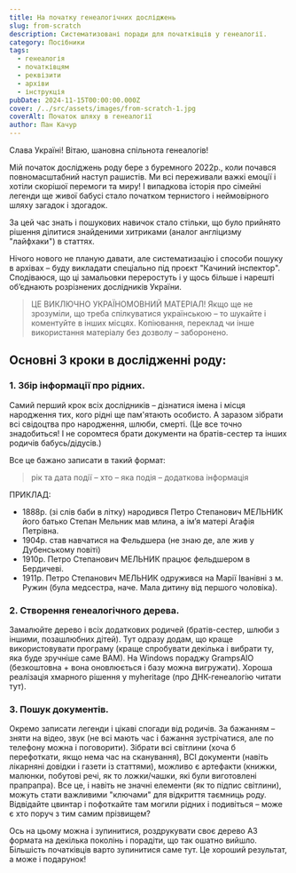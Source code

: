 ```yaml
---
title: На початку генеалогічних досліджень
slug: from-scratch
description: Систематизовані поради для початківців у генеалогії.
category: Посібники
tags:
  - генеалогія
  - початківцям
  - реквізити
  - архіви
  - інструкція
pubDate: 2024-11-15T00:00:00.000Z
cover: /../src/assets/images/from-scratch-1.jpg
coverAlt: Початок шляху в генеалогії
author: Пан Качур
---
```


Слава Україні! Вітаю, шановна спільнота генеалогів!

Мій початок досліджень роду бере з буремного 2022р., коли почався повномасштабний наступ рашистів. Ми всі переживали важкі емоції і хотіли скорішої перемоги та миру! І випадкова історія про сімейні легенди ще живої бабусі стало початком тернистого і неймовірного шляху загадок і здогадок.

За цей час знать і пошукових навичок стало стільки, що було прийнято рішення ділитися знайденими хитриками (аналог англіцизму "лайфхаки") в статтях.

Нічого нового не планую давати, але систематизацію і способи пошуку в архівах – буду викладати спеціально під проєкт "Качиний інспектор". Сподіваюся, що ці замальовки переростуть і у щось більше і нарешті об’єднають розрізнених дослідників України.

> ЦЕ ВИКЛЮЧНО УКРАЇНОМОВНИЙ МАТЕРІАЛ! Якщо ще не зрозуміли, що треба спілкуватися українською – то шукайте і коментуйте в інших місцях.
> Копіювання, переклад чи інше використання матеріалу без дозволу – заборонено.

## Основні 3 кроки в дослідженні роду:

### 1. Збір інформації про рідних.

Самий перший крок всіх дослідників – дізнатися імена і місця народження тих, кого рідні ще пам'ятають особисто. А заразом зібрати всі свідоцтва про народження, шлюби, смерті. (Це все точно знадобиться! І не соромтеся брати документи на братів-сестер та інших родичів бабусь/дідусів.)

Все це бажано  записати в такий формат:

> рік та дата події – хто – яка подія – додаткова інформація

ПРИКЛАД:

* 1888р. (зі слів баби в літку) народився Петро Степанович МЕЛЬНИК його батько Степан Мельник мав млина, а ім’я матері Агафія Петрівна.
* 1904р. став навчатися на Фельдшера (не знаю де, але жив у Дубенському повіті)
* 1910р. Петро Степанович МЕЛЬНИК працює фельдшером в Бердичеві.
* 1911р. Петро Степанович МЕЛЬНИК одружився на Марії Іванівні з м. Ружин (була медсестра, наче. Мала дитину від першого чоловіка).

### 2. Створення генеалогічного дерева.

Замалюйте дерево і всіх додаткових родичей (братів-сестер, шлюби з іншими, позашлюбних дітей). Тут одразу додам, що краще використовувати програму (краще спробувати декілька і вибрати ту, яка буде зручніше саме ВАМ).
На Windows пораджу GrampsAIO (безкоштовна + вона оновлюється і базу можна вигружати).
Хороша реалізація хмарного рішення у myheritage (про ДНК-генеалогію читати тут).

### 3. Пошук документів.

Окремо записати легенди і цікаві спогади від родичів. За бажанням – зняти на відео, звук (не всі мають час і бажання зустрічатися, але по телефону можна і поговорити). Зібрати всі світлини (хоча б перефоткати, якщо нема час на сканування), ВСІ документи (навіть лікарняні довідки і газети із статтями), можливо є артефакти (книжки, малюнки, побутові речі, як то ложки/чашки, які були виготовлені прапрапра). Все це, і навіть  не значні елементи (як то підпис світлини), можуть стати важливими "ключами" для відкриття таємниць роду. Відвідайте цвинтар і пофоткайте там могили рідних і подивіться – може є хто поруч з тим самим прізвищем?

Ось на цьому можна і зупинитися, роздрукувати своє дерево А3 формата на декілька поколінь і порадіти, що так ошатно вийшло. Більшість початківців варто зупинитися саме тут. Це хороший результат, а може і подарунок!
